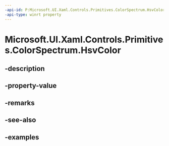 ```yaml
---
-api-id: P:Microsoft.UI.Xaml.Controls.Primitives.ColorSpectrum.HsvColor
-api-type: winrt property
---
```


<!-- Property syntax.
public Vector4 HsvColor { get;  set; }
-->

# Microsoft.UI.Xaml.Controls.Primitives.ColorSpectrum.HsvColor

## -description

## -property-value

## -remarks

## -see-also

## -examples

